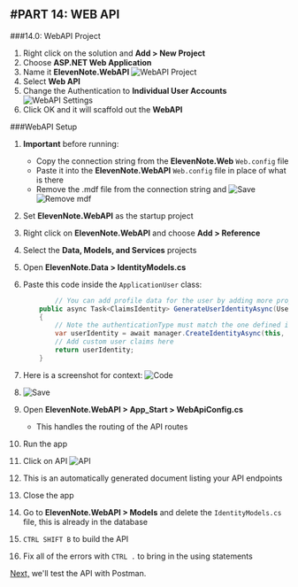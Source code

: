 #PART 14: WEB API
---
###14.0: WebAPI Project
1. Right click on the solution and **Add > New Project**
2. Choose **ASP.NET Web Application**
3. Name it **ElevenNote.WebAPI**
![WebAPI Project](/assets/14.0-A.png)
4. Select **Web API**
5. Change the Authentication to **Individual User Accounts**
![WebAPI Settings](/assets/14.0-B.png)
6. Click OK and it will scaffold out the **WebAPI**

###WebAPI Setup
1. **Important** before running:
   * Copy the connection string from the **ElevenNote.Web** `Web.config` file
   * Paste it into the **ElevenNote.WebAPI** `Web.config` file in place of what is there
   * Remove the .mdf file from the connection string and ![Save](/assets/font-awesome-save.png)
   ![Remove mdf](/assets/14.0-C.png)
2. Set **ElevenNote.WebAPI** as the startup project
3. Right click on **ElevenNote.WebAPI** and choose **Add > Reference**
4. Select the **Data, Models, and Services** projects
5. Open **ElevenNote.Data > IdentityModels.cs**
6. Paste this code inside the `ApplicationUser` class:

    ```cs
            // You can add profile data for the user by adding more properties to your ApplicationUser class, please visit https://go.microsoft.com/fwlink/?LinkID=317594 to learn more.
        public async Task<ClaimsIdentity> GenerateUserIdentityAsync(UserManager<ApplicationUser> manager, string authenticationType)
        {
            // Note the authenticationType must match the one defined in CookieAuthenticationOptions.AuthenticationType
            var userIdentity = await manager.CreateIdentityAsync(this, authenticationType);
            // Add custom user claims here
            return userIdentity;
        }
    ```
7. Here is a screenshot for context:
![Code](/assets/14.0-D.png)
8. ![Save](/assets/font-awesome-save.png)
9. Open **ElevenNote.WebAPI > App_Start > WebApiConfig.cs**
    * This handles the routing of the API routes
10. Run the app
11. Click on API
![API](/assets/14.0-E.png)
12. This is an automatically generated document listing your API endpoints
13. Close the app
14. Go to **ElevenNote.WebAPI > Models** and delete the `IdentityModels.cs` file, this is already in the database
15. `CTRL SHIFT B` to build the API
16. Fix all of the errors with `CTRL .` to bring in the using statements

[Next,](14.1-PostmanTest.md) we'll test the API with Postman.